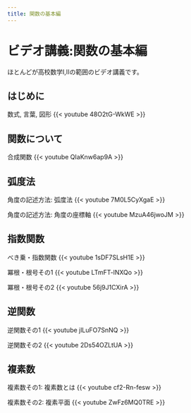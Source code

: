 ```yaml
---
title: 関数の基本編
---
```


# ビデオ講義:関数の基本編

ほとんどが高校数学I,IIの範囲のビデオ講義です。

## はじめに

数式, 言葉, 図形
{{< youtube 48O2tG-WkWE >}}

## 関数について

合成関数
{{< youtube QIaKnw6ap9A >}}

## 弧度法

角度の記述方法: 弧度法
{{< youtube 7M0L5CyXgaE >}}

角度の記述方法: 角度の座標軸
{{< youtube MzuA46jwoJM >}}

## 指数関数

べき乗・指数関数
{{< youtube 1sDF7SLsH1E >}}

冪根・根号その1
{{< youtube LTmFT-lNXQo >}}

冪根・根号その2
{{< youtube 56j9J1CXirA >}}

## 逆関数

逆関数その1
{{< youtube jlLuFO7SnNQ >}}

逆関数その2
{{< youtube 2Ds54OZLtUA >}}

## 複素数

複素数その1: 複素数とは
{{< youtube cf2-Rn-fesw >}}

複素数その2: 複素平面
{{< youtube ZwFz6MQ0TRE >}}
